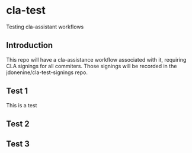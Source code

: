 # cla-test

Testing cla-assistant workflows

## Introduction

This repo will have a cla-assistance workflow associated with it, requiring CLA signings for all commiters.  Those signings will be recorded in the jdonenine/cla-test-signings repo.

## Test 1

This is a test

## Test 2

## Test 3
